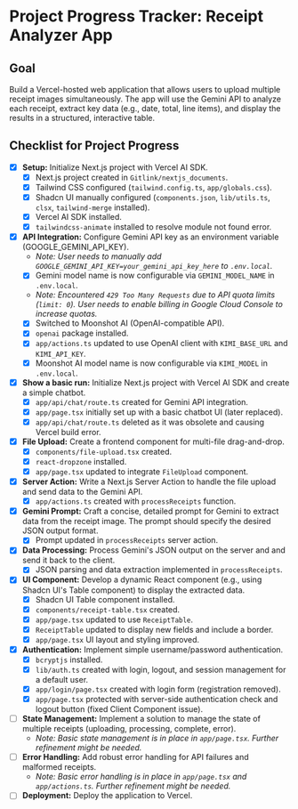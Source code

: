 # Project Progress Tracker: Receipt Analyzer App

## Goal
Build a Vercel-hosted web application that allows users to upload multiple receipt images simultaneously. The app will use the Gemini API to analyze each receipt, extract key data (e.g., date, total, line items), and display the results in a structured, interactive table.

## Checklist for Project Progress

- [x] **Setup:** Initialize Next.js project with Vercel AI SDK.
    - [x] Next.js project created in `Gitlink/nextjs_documents`.
    - [x] Tailwind CSS configured (`tailwind.config.ts`, `app/globals.css`).
    - [x] Shadcn UI manually configured (`components.json`, `lib/utils.ts`, `clsx`, `tailwind-merge` installed).
    - [x] Vercel AI SDK installed.
    - [x] `tailwindcss-animate` installed to resolve module not found error.
- [x] **API Integration:** Configure Gemini API key as an environment variable (GOOGLE_GEMINI_API_KEY).
    - *Note: User needs to manually add `GOOGLE_GEMINI_API_KEY=your_gemini_api_key_here` to `.env.local`.*
    - [x] Gemini model name is now configurable via `GEMINI_MODEL_NAME` in `.env.local`.
    - *Note: Encountered `429 Too Many Requests` due to API quota limits (`limit: 0`). User needs to enable billing in Google Cloud Console to increase quotas.*
    - [x] Switched to Moonshot AI (OpenAI-compatible API).
    - [x] `openai` package installed.
    - [x] `app/actions.ts` updated to use OpenAI client with `KIMI_BASE_URL` and `KIMI_API_KEY`.
    - [x] Moonshot AI model name is now configurable via `KIMI_MODEL` in `.env.local`.
- [x] **Show a basic run:** Initialize Next.js project with Vercel AI SDK and create a simple chatbot.
    - [x] `app/api/chat/route.ts` created for Gemini API integration.
    - [x] `app/page.tsx` initially set up with a basic chatbot UI (later replaced).
    - [x] `app/api/chat/route.ts` deleted as it was obsolete and causing Vercel build error.
- [x] **File Upload:** Create a frontend component for multi-file drag-and-drop.
    - [x] `components/file-upload.tsx` created.
    - [x] `react-dropzone` installed.
    - [x] `app/page.tsx` updated to integrate `FileUpload` component.
- [x] **Server Action:** Write a Next.js Server Action to handle the file upload and send data to the Gemini API.
    - [x] `app/actions.ts` created with `processReceipts` function.
- [x] **Gemini Prompt:** Craft a concise, detailed prompt for Gemini to extract data from the receipt image. The prompt should specify the desired JSON output format.
    - [x] Prompt updated in `processReceipts` server action.
- [x] **Data Processing:** Process Gemini's JSON output on the server and and send it back to the client.
    - [x] JSON parsing and data extraction implemented in `processReceipts`.
- [x] **UI Component:** Develop a dynamic React component (e.g., using Shadcn UI's Table component) to display the extracted data.
    - [x] Shadcn UI Table component installed.
    - [x] `components/receipt-table.tsx` created.
    - [x] `app/page.tsx` updated to use `ReceiptTable`.
    - [x] `ReceiptTable` updated to display new fields and include a border.
    - [x] `app/page.tsx` UI layout and styling improved.
- [x] **Authentication:** Implement simple username/password authentication.
    - [x] `bcryptjs` installed.
    - [x] `lib/auth.ts` created with login, logout, and session management for a default user.
    - [x] `app/login/page.tsx` created with login form (registration removed).
    - [x] `app/page.tsx` protected with server-side authentication check and logout button (fixed Client Component issue).
- [ ] **State Management:** Implement a solution to manage the state of multiple receipts (uploading, processing, complete, error).
    - *Note: Basic state management is in place in `app/page.tsx`. Further refinement might be needed.*
- [ ] **Error Handling:** Add robust error handling for API failures and malformed receipts.
    - *Note: Basic error handling is in place in `app/page.tsx` and `app/actions.ts`. Further refinement might be needed.*
- [ ] **Deployment:** Deploy the application to Vercel.
